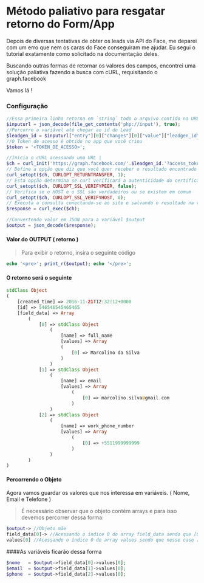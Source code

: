 # Método paliativo para resgatar retorno do Form/App

Depois de diversas tentativas de obter os leads via API do Face, me deparei com um erro que nem os caras do Face conseguiram me ajudar. Eu segui o tutorial exatamente como solicitado na documentação deles.

Buscando outras formas de retornar os valores dos campos, encontrei uma solução paliativa fazendo a busca com cURL, requisitando o graph.facebook

Vamos lá !

### Configuração

```php
//Essa primeira linha retorna em `string` todo o arquivo contido na URL setada | Analisa a string codificada JSON e converte em uma variável PHP
$inputurl = json_decode(file_get_contents('php://input'), true);
//Percorre a variável até chegar ao id do Lead
$leadgen_id = $inputurl["entry"][0]["changes"][0]["value"]["leadgen_id"];
//O Token de acesso é obtido no app que você criou
$token = '<TOKEN_DE_ACESSO>';

//Inicia o cURL acessando uma URL | 
$ch = curl_init('https://graph.facebook.com/'.$leadgen_id.'?access_token='.$token);
// Define a opção que diz que você quer receber o resultado encontrado
curl_setopt($ch, CURLOPT_RETURNTRANSFER, 1);
// Esta opção determina se curl verificará a autenticidade do certificado. Os valores podem ser TRUE ou FALSE e/ou 1 para TRUE e 0 para FALSE
curl_setopt($ch, CURLOPT_SSL_VERIFYPEER, false);
// Verifica se o HOST e o SSL são verdadeiros ou se existem em comum
curl_setopt($ch, CURLOPT_SSL_VERIFYHOST, 0);
// Executa a consulta conectando-se ao site e salvando o resultado na variável $response
$response = curl_exec($ch);

//Convertendo valor em JSON para a variável $output
$output = json_decode($response);
```

#### Valor do OUTPUT ( retorno )
> Para exibir o retorno, insira o seguinte código

```php
echo '<pre>'; print_r($output); echo '</pre>';
```
#### O retorno será o seguinte

```php
stdClass Object
(
	[created_time] => 2016-11-21T12:32:12+0000
	[id] => 546546545465465
	[field_data] => Array
		(
			[0] => stdClass Object
				(
					[name] => full_name
					[values] => Array
					(
						[0] => Marcolino da Silva
					)
				)
			[1] => stdClass Object
				(
					[name] => email
					[values] => Array
						(
							[0] => marcolino.silva@gmail.com
						)
				)
			[2] => stdClass Object
				(
					[name] => work_phone_number
					[values] => Array
						(
							[0] => +5511999999999
						)
				)
		)
)
```

#### Percorrendo o Objeto
Agora vamos guardar os valores que nos interessa em variáveis. ( Nome, Email e Telefone )

>É necessário observar que o objeto contém arrays e para isso devemos percorrer dessa forma:

```php
$output-> //Objeto mãe
field_data[0]-> //Acessando o índice 0 do array field_data sendo que [0] é um objeto
values[0] //Acessando o índice 0 do array values sendo que nesse caso [0] é um array
```

####As variáveis ficarão dessa forma

```php
$nome 	= $output->field_data[0]->values[0];
$email 	= $output->field_data[1]->values[0];
$phone 	= $output->field_data[2]->values[0];
```